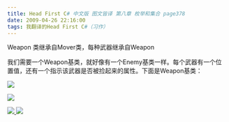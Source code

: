 ```yaml
---
title: Head First C# 中文版 图文皆译 第八章 枚举和集合 page378
date: 2009-04-26 22:16:00
tags: 我翻译的Head First C#（习作）
---
```

Weapon  类继承自Mover类，每种武器继承自Weapon

我们需要一个Weapon基类，就好像有一个Enemy基类一样。每个武器有一个位置值，还有一个指示该武器是否被捡起来的属性。下面是Weapon基类：

![](https://p-blog.csdn.net/images/p_blog_csdn_net/cuipengfei1/EntryImages/20090426/2009-04-26_21-57-34.jpg)

![](https://p-blog.csdn.net/images/p_blog_csdn_net/cuipengfei1/EntryImages/20090426/2009-04-26_22-06-43.jpg)



[ ![](https://profile.csdnimg.cn/5/2/5/3_cuipengfei1)
![](https://g.csdnimg.cn/static/user-reg-year/1x/11.png)
](https://blog.csdn.net/cuipengfei1)





